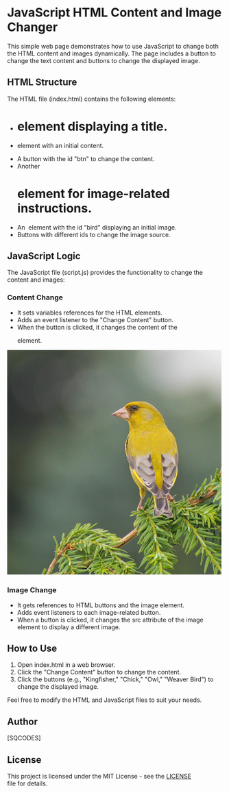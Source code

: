 # JavaScript HTML Content and Image Changer

This simple web page demonstrates how to use JavaScript to change both the HTML content and images dynamically. The page includes a button to change the text content and buttons to change the displayed image.

## HTML Structure

The HTML file (index.html) contains the following elements:

- <h1> element displaying a title.
- <p> element with an initial content.
- A button with the id "btn" to change the content.
- Another <h1> element for image-related instructions.
- An <img> element with the id "bird" displaying an initial image.
- Buttons with different ids to change the image source.

## JavaScript Logic

The JavaScript file (script.js) provides the functionality to change the content and images:

### Content Change

- It sets variables references for the HTML elements.
- Adds an event listener to the "Change Content" button.
- When the button is clicked, it changes the content of the <p> element.
<img src="weaver-bird.jpg" width="500" height="auto">

### Image Change

- It gets references to HTML buttons and the image element.
- Adds event listeners to each image-related button.
- When a button is clicked, it changes the src attribute of the image element to display a different image.

## How to Use

1. Open index.html in a web browser.
2. Click the "Change Content" button to change the content.
3. Click the buttons (e.g., "Kingfisher," "Chick," "Owl," "Weaver Bird") to change the displayed image.

Feel free to modify the HTML and JavaScript files to suit your needs.

## Author

[SQCODES]

## License

This project is licensed under the MIT License - see the [LICENSE](LICENSE) file for details.